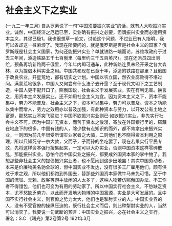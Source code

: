 # 社会主义下之实业
(一九二一年三月)
自从罗素说了一句“中国须要振兴实业”的话，就有人大吹振兴实业。诚然，中国经济之厄运已至，实业确有振兴之必要，但谓振兴实业而必适用资本主义，其谬已极1。我也很想草一论文，讨论这个问题，不过业已有人指明，我可以省却这一桩麻烦了。我现在所要问的，就是俄罗斯是否是社会主义的国家？俄罗斯既是社会主义国家，为何还能振兴实业？单就铁路一端而论，苏维埃政府于过去三年间，添造铁路五千七百俄里（每里约三千五百英尺）。现在还派员四出测绘，预备再筑新路两千俄里，今年年内即可通车，此种新路连贯未经开采之各大森林，以为提倡木料实业之用。中国共和现在已竟十年，添造的铁路在那里？且俄国于改良农业，开星荒地，都有切实之计划。中国以农立国，然农业腐败得不堪过问。满蒙荒地很多，中国人又何尝有什么法子去开垦？至于现代文明下之工艺制造，中国人更不配开口了。照俄国说，社会主义于发展实业，实在有利无害。换言之，用资本主义发展实业，还不如用社会主义为宜。因为资本主义之下，资本不能集中，劳力不能普及，社会主义之下，资本可以集中，劳力可以普及。资本之功能以集中而增人，劳力之效用亦以普及加强，有此种资本与劳力，以开发公有土地之富源，那愁实业不突飞猛进？中国不欲振兴实业则已·如欲振兴实业，非先实行社会主义不可。因为中国非无资本，而苦于资本之散漫，寄放在外国银行里的，窖藏在地底下的很多。中国有钱的人，除少数有点知识的而外，都不肯拿出来振兴实业，一则因为前几年很受所谓实业家者之大骗，二则他们也不晓得资本利用之原理，所以只知死守一宗大款，父而子，子而孙的坐吃罢了，现在若果实行平民专政，先将这样资本强行搜集起来，一定可以大办实业，否则中国资本这样零碎散乱，那能振兴实业。恐怕今后中国实业之振兴，都要成外国资本家的掌中物了。我想那些非社会主义的提倡振兴实业者，也不愿闹到这步田地罢！其次中国劳动者，本来是价廉物美名驰全球的，但中国实业不发达，没有很多工厂雇用他们，颇有供过于求之观，所以他们都跑到外国去，替那些外国资本家做牛马未免可惜。至于中国的流氓、无赖、政客等游手放闲的人太多了，这种人物若仿照俄国办法，不工作者不得馒包，他们也可变为有用的劳动家了。所以中国实行社会主义，不愁缺乏资本，尤不愁缺乏劳力，以此而开发地大物博的中国富源，实业是大可发展的。且中国不实行社会主义，则官僚之势力太大，他们也是掣肘实业的人。中国实业界的人，没有不受官僚的操纵压迫的，既行社会主义而后，则此种掣肘实业的人，当然可以消灭了。我要说一句武断的预言：中国实业之振兴，必在社会主义之实行。
署名：S.C
《曙光》第2卷第2号
1921年3月


